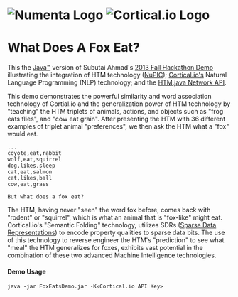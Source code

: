 # ![Numenta Logo](http://numenta.org/images/numenta-icon128.png) ![Cortical.io Logo](https://avatars0.githubusercontent.com/u/7721887?v=3&amp;s=200)
# What Does A Fox Eat?

This the [Java™](http://www.oracle.com/technetwork/java/javase/overview/java8-2100321.html) version of Subutai Ahmad's [2013 Fall Hackathon Demo](http://numenta.org/blog/2013/11/06/2013-fall-hackathon-outcome.html#fox) illustrating the 
integration of HTM technology ([NuPIC](https://github.com/numenta/nupic)); [Cortical.io's](http://www.cortical.io/technology.html) Natural Language Programming (NLP)
technology; and the [HTM.java Network API](http://numenta.org/blog/2015/06/08/htm-java-receives-new-network-api.html).

This demo demonstrates the powerful similarity and word association technology of
Cortial.io and the generalization power of HTM technology by "teaching" the HTM triplets
of animals, actions, and objects such as "frog eats flies", and "cow eat grain". After
presenting the HTM with 36 different examples of triplet animal "preferences", we then
ask the HTM what a "fox" would eat.
```
...
coyote,eat,rabbit
wolf,eat,squirrel
dog,likes,sleep
cat,eat,salmon
cat,likes,ball
cow,eat,grass

But what does a fox eat?  
```

The HTM, having never "seen" the word fox before, comes back with "rodent" or "squirrel",
which is what an animal that is "fox-like" might eat. Cortical.io's "Semantic Folding" 
technology, utilizes SDRs ([Sparse Data Representations](http://www.cortical.io/technology_representations.html)) to encode property qualities to
sparse data bits. The use of this technology to reverse engineer the HTM's "prediction"
to see what "meal" the HTM generalizes for foxes, exhibits vast potential in the combination
of these two advanced Machine Intelligence technologies.

#### Demo Usage
```
java -jar FoxEatsDemo.jar -K<Cortical.io API Key>
```

